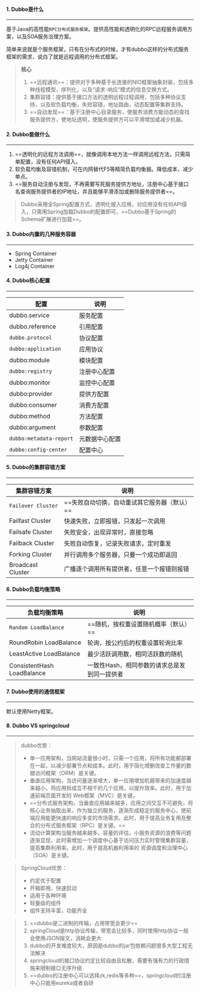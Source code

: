 #### 1. Dubbo是什么

---

基于Java的高性能`RPC分布式服务框架`。提供高性能和透明化的RPC远程服务调用方案，以及SOA服务治理方案。

简单来说就是个服务框架，只有在分布式的时候，才有dubbo这样的分布式服务框架的需求，说白了就是远程调用的分布式框架。

> **核心**
>
> 1. ==远程通讯==：提供对于多种基于长连接的NIO框架抽象封装，包括多种线程模型，序列化，以及“请求-响应”模式的信息交换方式。
> 2. 集群容错：提供基于接口方法的透明远程过程调用，包括多种协议支持，以及软负载均衡，失败容错，地址路由，动态配置等集群支持。
> 3. ==自动发现==：基于注册中心目录服务，使服务消费方能动态的查找服务提供方，使地址透明，使服务提供方可以平滑增加或减少机器。



#### 2. Dubbo能做什么

---

1. ==透明化的远程方法调用==，就像调用本地方法一样调用远程方法，只需简单配置，没有任何API侵入。
2. 软负载均衡及容错机制，可在内网替代F5等精简负载均衡器。降低成本，减少单点。
3. ==服务自动注册与发现，不再需要写死服务提供方地址，注册中心基于接口名查询服务提供者的IP地址，并且能够平滑添加或删除服务提供者==。

>Dubbo采用全Spring配置方式，透明化接入应用，对应用没有任何API侵入，只需用Spring加载Dubbo的配置即可，==Dubbo基于Spring的Schema扩展进行加载==。



#### 3. Dubbo内置的几种服务容器

---

- Spring Container
- Jetty Container
- Log4j Container



#### 4. Dubbo核心配置

---

| 配置                    | 说明           |
| ----------------------- | -------------- |
| dubbo.service           | 服务配置       |
| dubbo.reference         | 引用配置       |
| `dubbo.protocol`        | 协议配置       |
| `dubbo:application`     | 应用协议       |
| dubbo:module            | 模块配置       |
| `dubbo:registry`        | 注册中心配置   |
| dubbo:monitor           | 监控中心配置   |
| dubbo:provider          | 提供方配置     |
| dubbo:consumer          | 消费方配置     |
| dubbo:method            | 方法配置       |
| dubbo:argument          | 参数配置       |
| `dubbo:metadata-report` | 元数据中心配置 |
| `dubbo:config-center`   | 配置中心       |



#### 5. Dubbo的集群容错方案

---

| 集群容错方案       | 说明                                         |
| ------------------ | -------------------------------------------- |
| `Failover Cluster` | ==失败自动切换，自动重试其它服务器（默认）== |
| Failfast Cluster   | 快速失败，立即报错，只发起一次调用           |
| Failsafe Cluster   | 失败安全，出现异常时，直接忽略               |
| Failback Cluster   | 失败自动恢复，记录失败请求，定时重发         |
| Forking Cluster    | 并行调用多个服务器，只要一个成功即返回       |
| Broadcast Cluster  | 广播逐个调用所有提供者，任意一个报错则报错   |



#### 6. Dubbo负载均衡策略

---

| 负载均衡策略               | 说明                                         |
| -------------------------- | -------------------------------------------- |
| `Random LoadBalance`       | ==随机，按权重设置随机概率（默认）==         |
| RoundRobin LoadBalance     | 轮询，按公约后的权重设置轮询比率             |
| LeastActive LoadBalance    | 最少活跃调用数，相同活跃数的随机             |
| ConsistentHash LoadBalance | 一致性Hash，相同参数的请求总是发到同一提供者 |



#### 7. Dubbo使用的通信框架

---

默认使用Netty框架。



#### 8. Dubbo VS springcloud

---

>dubbo优势：
>
>- 单一应用架构，当网站流量很小时，只需一个应用，将所有功能都部署在一起，以减少部署节点和成本。此时，用于简化增删改查工作量的数据访问框架（ORM）是关键。
>- 垂直应用架构，当访问量逐渐增大，单一应用增加机器带来的加速度越来越小，将应用拆成互不相干的几个应用，以提升效率。此时，用于加速前端页面开发的 Web框架（MVC）是关键。
>- ==分布式服务架构，当垂直应用越来越多，应用之间交互不可避免，将核心业务抽取出来，作为独立的服务，逐渐形成稳定的服务中心，使前端应用能更快速的响应多变的市场需求。此时，用于提高业务复用及整合的分布式服务框架（RPC）是关键。==
>- 流动计算架构当服务越来越多，容量的评估，小服务资源的浪费等问题逐渐显现，此时需增加一个调度中心基于访问压力实时管理集群容量，提高集群利用率。此时，用于提高机器利用率的 资源调度和治理中心（SOA）是关键。

>SpringCloud优势：
>
>- 约定优于配置
>- 开箱即用、快速启动
>- 适用于各种环境
>- 轻量级的组件
>- 组件支持丰富，功能齐全

>1. ==dubbo是二进制的传输，占用带宽会更少==
>2. springCloud是http协议传输，带宽会比较多，同时使用http协议一般会使用JSON报文，消耗会更大
>3. dubbo的开发难度较大，原因是dubbo的jar包依赖问题很多大型工程无法解决
>4. springcloud的接口协议约定比较自由且松散，需要有强有力的行政措施来限制接口无序升级
>5. ==dubbo的注册中心可以选择zk,redis等多种==，springcloud的注册中心只能用eureka或者自研

